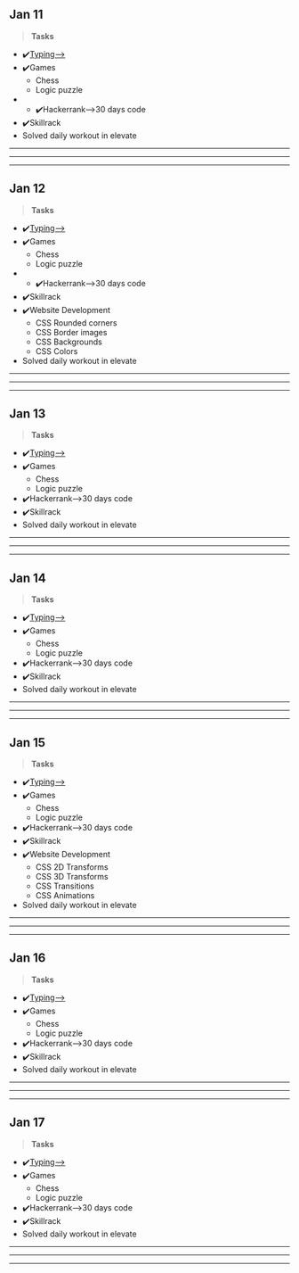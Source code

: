 ## Jan 11 ##
>**Tasks**
- ✔️[Typing-->](keybr.com)
- ✔️Games
    - Chess 
    - Logic puzzle
- - ✔️Hackerrank-->30 days code
- ✔️Skillrack     
- Solved daily workout in elevate
***
***
***  
## Jan 12 ##
>**Tasks**
- ✔️[Typing-->](keybr.com)
- ✔️Games
    - Chess 
    - Logic puzzle
- - ✔️Hackerrank-->30 days code
- ✔️Skillrack     
- ✔️Website Development
    - CSS Rounded corners
    - CSS Border images
    - CSS Backgrounds
    - CSS Colors
- Solved daily workout in elevate
***
***
***  
## Jan 13 ##
>**Tasks**
- ✔️[Typing-->](keybr.com)
- ✔️Games
    - Chess 
    - Logic puzzle
- ✔️Hackerrank-->30 days code
- ✔️Skillrack     
- Solved daily workout in elevate
***
***
***  
## Jan 14 ##
>**Tasks**
- ✔️[Typing-->](keybr.com)
- ✔️Games
    - Chess 
    - Logic puzzle
- ✔️Hackerrank-->30 days code
- ✔️Skillrack     
- Solved daily workout in elevate
***
***
***  
## Jan 15 ##
>**Tasks**
- ✔️[Typing-->](keybr.com)
- ✔️Games
    - Chess 
    - Logic puzzle
- ✔️Hackerrank-->30 days code
- ✔️Skillrack     
- ✔️Website Development
    - CSS 2D Transforms
    - CSS 3D Transforms
    - CSS Transitions
    - CSS Animations
- Solved daily workout in elevate
***
***
***  
## Jan 16 ##
>**Tasks**
- ✔️[Typing-->](keybr.com)
- ✔️Games
    - Chess 
    - Logic puzzle
- ✔️Hackerrank-->30 days code
- ✔️Skillrack     
- Solved daily workout in elevate
***
***
***  
## Jan 17 ##
>**Tasks**
- ✔️[Typing-->](keybr.com)
- ✔️Games
    - Chess 
    - Logic puzzle
- ✔️Hackerrank-->30 days code
- ✔️Skillrack     
- Solved daily workout in elevate
***
***
***  